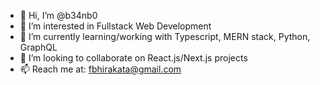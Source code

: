 - 👋 Hi, I’m @b34nb0
- 👀 I’m interested in Fullstack Web Development
- 🌱 I’m currently learning/working with Typescript, MERN stack, Python, GraphQL
- 💞️ I’m looking to collaborate on React.js/Next.js projects
- 📫 Reach me at: fbhirakata@gmail.com

<!---
b34nb0/b34nb0 is a ✨ special ✨ repository because its `README.md` (this file) appears on your GitHub profile.
You can click the Preview link to take a look at your changes.
--->
